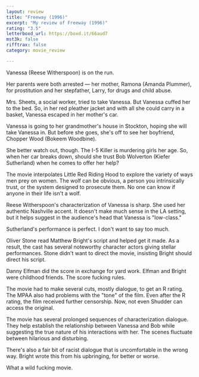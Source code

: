 ```yaml
---
layout: review
title: "Freeway (1996)"
excerpt: "My review of Freeway (1996)"
rating: "3.5"
letterboxd_url: https://boxd.it/66aud7
mst3k: false
rifftrax: false
category: movie_review

---
```


Vanessa (Reese Witherspoon) is on the run.

Her parents were both arrested —  her mother, Ramona (Amanda Plummer), for prostitution and her stepfather, Larry, for drugs and child abuse. 

Mrs. Sheets, a social worker, tried to take Vanessa. But Vanessa cuffed her to the bed. So, in her red pleather jacket and with all she could carry in a basket, Vanessa escaped in her mother's car.

Vanessa is going to her grandmother's house in Stockton, hoping she will take Vanessa in. But before she goes, she's off to see her boyfriend, Chopper Wood (Bokeem Woodbine).

She better watch out, though. The I-5 Killer is murdering girls her age. So, when her car breaks down, should she trust Bob Wolverton (Kiefer Sutherland) when he comes to offer her help?

The movie interpolates Little Red Riding Hood to explore the variety of ways men prey on women. The wolf can be obvious, a person you intrinsically trust, or the system designed to prosecute them. No one can know if anyone in their life isn't a wolf.

Reese Witherspoon's characterization of Vanessa is sharp. She used her authentic Nashville accent. It doesn't make much sense in the LA setting, but it helps suggest in the audience's head that Vanessa is "low-class."

Sutherland's performance is perfect. I don't want to say too much.

Oliver Stone read Matthew Bright's script and helped get it made. As a result, the cast has several noteworthy character actors giving stellar performances. Stone didn't want to direct the movie, insisting Bright should direct his script.

Danny Elfman did the score in exchange for yard work. Elfman and Bright were childhood friends. The score fucking rules.

The movie had to make several cuts, mostly dialogue, to get an R rating. The MPAA also had problems with the "tone" of the film. Even after the R rating, the film received further censorship. Now, not even Shudder can access the original.

The movie has several prolonged sequences of characterization dialogue. They help establish the relationship between Vanessa and Bob while suggesting the true nature of his interactions with her. The scenes fluctuate between hilarious and disturbing.

There's also a fair bit of racist dialogue that is uncomfortable in the wrong way. Bright wrote this from his upbringing, for better or worse.

What a wild fucking movie.
